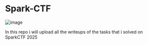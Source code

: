 # Spark-CTF

![image](https://github.com/user-attachments/assets/4b78150b-697a-4328-a1d6-614457050e9b)

 In this repo i will upload all the writeups of the tasks that i solved on SparkCTF  2025
